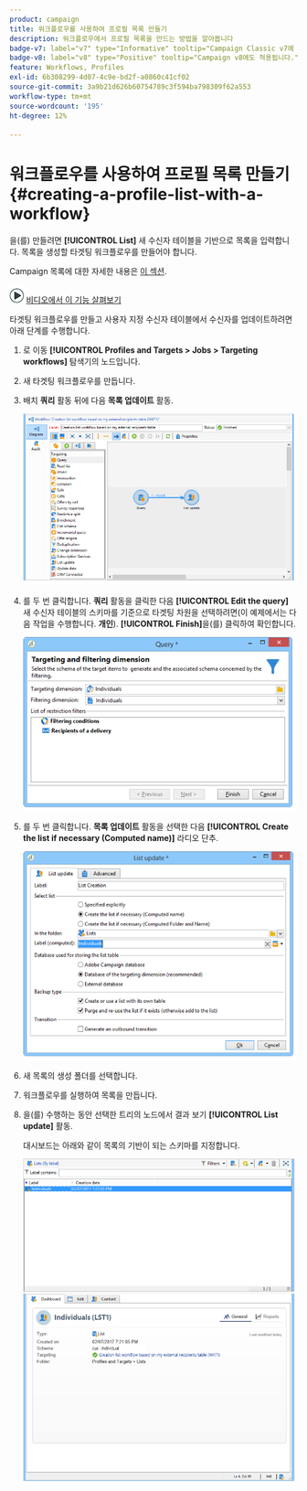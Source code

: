 ```yaml
---
product: campaign
title: 워크플로우를 사용하여 프로필 목록 만들기
description: 워크플로우에서 프로필 목록을 만드는 방법을 알아봅니다
badge-v7: label="v7" type="Informative" tooltip="Campaign Classic v7에 적용"
badge-v8: label="v8" type="Positive" tooltip="Campaign v8에도 적용됩니다."
feature: Workflows, Profiles
exl-id: 6b308299-4d07-4c9e-bd2f-a0860c41cf02
source-git-commit: 3a9b21d626b60754789c3f594ba798309f62a553
workflow-type: tm+mt
source-wordcount: '195'
ht-degree: 12%

---
```


# 워크플로우를 사용하여 프로필 목록 만들기{#creating-a-profile-list-with-a-workflow}



을(를) 만들려면 **[!UICONTROL List]** 새 수신자 테이블을 기반으로 목록을 입력합니다. 목록을 생성할 타겟팅 워크플로우를 만들어야 합니다.

Campaign 목록에 대한 자세한 내용은 [이 섹션](../../platform/using/creating-and-managing-lists.md#about-lists-in-adobe-campaign).

![](assets/do-not-localize/how-to-video.png) [비디오에서 이 기능 살펴보기](../../platform/using/creating-and-managing-lists.md#create-list-in-a-wf-video)

타겟팅 워크플로우를 만들고 사용자 지정 수신자 테이블에서 수신자를 업데이트하려면 아래 단계를 수행합니다.

1. 로 이동 **[!UICONTROL Profiles and Targets > Jobs > Targeting workflows]** 탐색기의 노드입니다.
1. 새 타겟팅 워크플로우를 만듭니다.
1. 배치 **쿼리** 활동 뒤에 다음 **목록 업데이트** 활동.

   ![](assets/mapping_create_list_workflow01.png)

1. 를 두 번 클릭합니다. **쿼리** 활동을 클릭한 다음 **[!UICONTROL Edit the query]** 새 수신자 테이블의 스키마를 기준으로 타겟팅 차원을 선택하려면(이 예제에서는 다음 작업을 수행합니다. **개인**). **[!UICONTROL Finish]**&#x200B;을(를) 클릭하여 확인합니다.

   ![](assets/mapping_create_list_workflow03.png)

1. 를 두 번 클릭합니다. **목록 업데이트** 활동을 선택한 다음 **[!UICONTROL Create the list if necessary (Computed name)]** 라디오 단추.

   ![](assets/mapping_create_list_workflow02.png)

1. 새 목록의 생성 폴더를 선택합니다.
1. 워크플로우를 실행하여 목록을 만듭니다.
1. 을(를) 수행하는 동안 선택한 트리의 노드에서 결과 보기 **[!UICONTROL List update]** 활동.

   대시보드는 아래와 같이 목록의 기반이 되는 스키마를 지정합니다.

   ![](assets/mapping_list_view.png)
